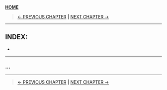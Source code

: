 [__HOME__](../../README.md)

> [<- PREVIOUS CHAPTER](./4-containers.md) __|__ [NEXT CHAPTER ->](./6-compose.md)
---

## INDEX:
- 

---

### ...


---
> [<- PREVIOUS CHAPTER](./4-containers.md) __|__ [NEXT CHAPTER ->](./6-compose.md)